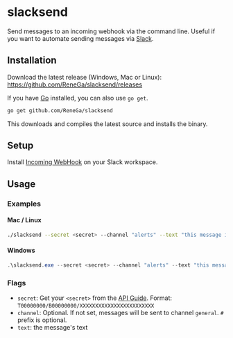 # slacksend

Send messages to an incoming webhook via the command line.
Useful if you want to automate sending messages via [Slack](https://slack.com).

## Installation

Download the latest release (Windows, Mac or Linux): https://github.com/ReneGa/slacksend/releases

If you have [Go](https://golang.org/) installed, you can also use `go get`.

```sh
go get github.com/ReneGa/slacksend
```

This downloads and compiles the latest source and installs the binary.

## Setup

Install [Incoming WebHook](https://slack.com/apps/A0F7XDUAZ-incoming-webhooks) on your Slack workspace.

## Usage

### Examples

#### Mac / Linux

```Bash
./slacksend --secret <secret> --channel "alerts" --text "this message is sent by slacksend."
```

#### Windows

```PowerShell
.\slacksend.exe --secret <secret> --channel "alerts" --text "this message is sent by slacksend."
```

### Flags

- `secret`: Get your `<secret>` from the [API Guide](https://api.slack.com/incoming-webhooks). Format: `T00000000/B00000000/XXXXXXXXXXXXXXXXXXXXXXXX`
- `channel`: Optional. If not set, messages will be sent to channel `general`. `#` prefix is optional.
- `text`: the message's text
